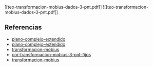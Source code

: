 [[teo-transformacion-mobius-dados-3-pnt.pdf]]
![[teo-transformacion-mobius-dados-3-pnt.pdf]]

## Referencias
- [plano-complejo-extendido](./plano-complejo-extendido.md)
- [plano-complejo-extendido](./plano-complejo-extendido.md)
- [transformacion-mobius](./transformacion-mobius.md)
- [cor-transformacion-mobius-3-pnt-fijos](./cor-transformacion-mobius-3-pnt-fijos.md)
- [transformacion-mobius](./transformacion-mobius.md)
